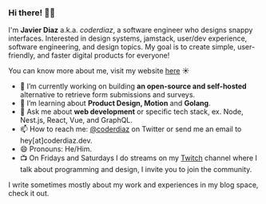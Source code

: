 ### Hi there! 👋🏽

I'm **Javier Diaz** a.k.a. *coderdiaz*, a software engineer who designs snappy interfaces. Interested in design systems, jamstack, user/dev experience, software engineering, and design topics. My goal is to create simple, user-friendly, and faster digital products for everyone!

You can know more about me, visit my website [here](https://coderdiaz.dev/sobre-mi) ☀️

- 🔭 I’m currently working on building **an open-source and self-hosted** alternative to retrieve form submissions and surveys.
- 🌱 I’m learning about **Product Design, Motion** and **Golang**.
- 💬 Ask me about **web development** or specific tech stack, ex. Node, Nest.js, React, Vue, and GraphQL.
- 📫 How to reach me: [@coderdiaz](https://twitter.com/coderdiaz) on Twitter or send me an email to hey[at]coderdiaz.dev.
- 😄 Pronouns: He/Him.
- 📺 On Fridays and Saturdays I do streams on my [Twitch](https://twitch.tv/coderdiaz) channel where I talk about programming and design, I invite you to join the community.

I write sometimes mostly about my work and experiences in my blog space, check it out.
